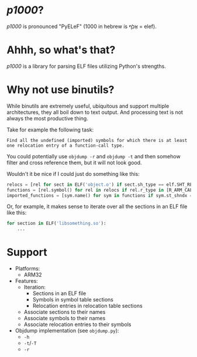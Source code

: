 # *p1000*?
*p1000* is pronounced "PyELeF" (1000 in hebrew is אֶלֶף = elef).

# Ahhh, so what's that?
*p1000* is a library for parsing ELF files utilizing Python's strengths.

# Why not use binutils?
While binutils are extremely useful, ubiquitous and support multiple architectures, they all boil down to text output. And processing text is not always the most productive thing.

Take for example the following task:

    Find all the undefined (imported) symbols for which there is at least one relocation entry of a function-call type.

You could potentially use `objdump -r` and `objdump -t` and then somehow filter and cross reference them, but it will not look good.

Wouldn't it be nice if I could just do something like this:

```python
relocs = [rel for sect in ELF('object.o') if sect.sh_type == elf.SHT_REL for rel in sect]
functions = [rel.symbol() for rel in relocs if rel.r_type in [R_ARM_CALL, R_ARM_JUMP24]]
imported_functions = [sym.name() for sym in functions if sym.st_shndx == SHN_UNDEF]
```

Or, for example, it makes sense to iterate over all the sections in an ELF file like this:

```python
for section in ELF('libsomething.so'):
    ...
```

# Support
* Platforms:
    * ARM32
* Features:
    * Iteration:
        * Sections in an ELF file
        * Symbols in symbol table sections
        * Relocation entries in relocation table sections
    * Associate sections to their names
    * Associate symbols to their names
    * Associate relocation entries to their symbols
* Objdump implementation (see `objdump.py`):
    * `-h`
    * `-t`/`-T`
    * `-r`
